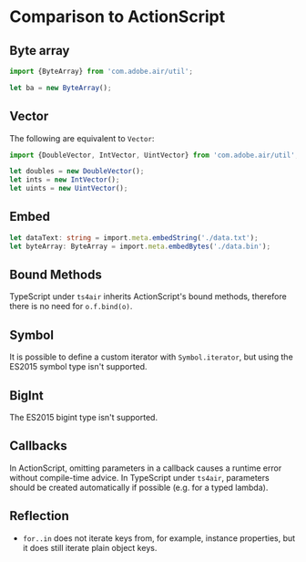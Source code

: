 # Comparison to ActionScript

## Byte array

```typescript
import {ByteArray} from 'com.adobe.air/util';

let ba = new ByteArray();
```

## Vector

The following are equivalent to `Vector`:

```typescript
import {DoubleVector, IntVector, UintVector} from 'com.adobe.air/util';

let doubles = new DoubleVector();
let ints = new IntVector();
let uints = new UintVector();
```

## Embed

```typescript
let dataText: string = import.meta.embedString('./data.txt');
let byteArray: ByteArray = import.meta.embedBytes('./data.bin');
```

## Bound Methods

TypeScript under `ts4air` inherits ActionScript's bound methods, therefore there is no need for `o.f.bind(o)`.

## Symbol

It is possible to define a custom iterator with `Symbol.iterator`, but using the ES2015 symbol type isn't supported.

## BigInt

The ES2015 bigint type isn't supported.

## Callbacks

In ActionScript, omitting parameters in a callback causes a runtime error without compile-time advice. In TypeScript under `ts4air`, parameters should be created automatically if possible (e.g. for a typed lambda).

## Reflection

- `for..in` does not iterate keys from, for example, instance properties, but it does still iterate plain object keys.